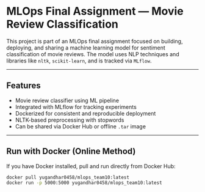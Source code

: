 # MLOps Final Assignment — Movie Review Classification

This project is part of an MLOps final assignment focused on building, deploying, and sharing a machine learning model for sentiment classification of movie reviews. The model uses NLP techniques and libraries like `nltk`, `scikit-learn`, and is tracked via `MLflow`.

---

## Features

- Movie review classifier using ML pipeline
- Integrated with MLflow for tracking experiments
- Dockerized for consistent and reproducible deployment
- NLTK-based preprocessing with stopwords
- Can be shared via Docker Hub or offline `.tar` image

---

## Run with Docker (Online Method)

If you have Docker installed, pull and run directly from Docker Hub:

```bash
docker pull yugandhar0458/mlops_team10:latest
docker run -p 5000:5000 yugandhar0458/mlops_team10:latest
